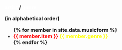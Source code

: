 <h3><font color="white"> artist </font> / <font color="white"> genre </font></h> <p>(in alphabetical order)

<ul>
{% for member in site.data.musicform %}
  <li>
      <font color="red">{{ member.item }}</font> <font color="yellow">{{ member.genre }}</font> 
  </li>
{% endfor %}
</ul>
